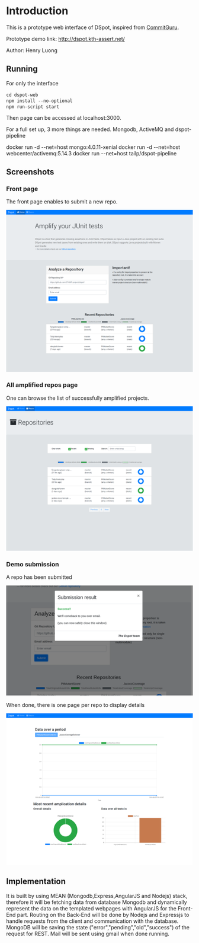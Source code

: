 # Introduction

This is a prototype web interface of DSpot, inspired from [CommitGuru](http://commit.guru/).

Prototype demo link: <http://dspot.kth-assert.net/>

Author: Henry Luong

## Running
For only the interface

```
cd dspot-web
npm install --no-optional
npm run-script start
```

Then page can be accessed at localhost:3000.

For a full set up, 3 more things are needed. Mongodb, ActiveMQ and dspot-pipeline

docker run -d --net=host mongo:4.0.11-xenial
docker run -d --net=host webcenter/activemq:5.14.3
docker run  --net=host tailp/dspot-pipeline

## Screenshots

### Front page

The front page enables to submit a new repo.

![Pic 1](screenshots/pic1.png)

### All amplified repos page

One can browse the list of successfully amplified projects.

![Pic 3](screenshots/pic2.png)

### Demo submission

A repo has been submitted

![Pic 4](screenshots/pic3.png)

When done, there is one page per repo to display details

![Pic 6](screenshots/pic4.png)

## Implementation

It is built by using MEAN (Mongodb,Express,AngularJS and Nodejs) stack, therefore it will be fetching data from database Mongodb and dynamically represent the data on the templated webpages with AngularJS for the Front-End part. Routing on the Back-End will be done by Nodejs and Expressjs to handle requests from the client and communication with the database.
MongoDB will be saving the state ("error","pending","old","success") of the request for REST. Mail will be sent using gmail when done running.

